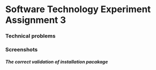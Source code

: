 # Software Technology Experiment Assignment 3

### Technical problems

### Screenshots

##### The correct validation of installation pacakage
